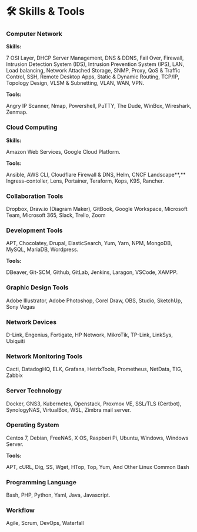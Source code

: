 # 🛠 Skills & Tools

### Computer Network

**Skills:**

7 OSI Layer, DHCP Server Management, DNS & DDNS, Fail Over, Firewall, Intrusion Detection System (IDS), Intrusion Prevention System (IPS), LAN, Load balancing, Network Attached Storage, SNMP, Proxy, QoS & Traffic Control, SSH, Remote Desktop Apps, Static & Dynamic Routing, TCP/IP, Topology Design, VLSM & Subnetting, VLAN, WAN, VPN.

**Tools:**

Angry IP Scanner, Nmap, Powershell, PuTTY, The Dude, WinBox, Wireshark, Zenmap.

### Cloud Computing

**Skills:**

Amazon Web Services, Google Cloud Platform.

**Tools:**

Ansible, AWS CLI, Cloudflare Firewall & DNS, Helm, CNCF Landscape**,** Ingress-contoller, Lens, Portainer, Teraform, Kops, K9S, Rancher.

### Collaboration Tools

Dropbox, Draw.io (Diagram Maker), GitBook, Google Workspace, Microsoft Team, Microsoft 365, Slack, Trello, Zoom

### Development Tools

APT, Chocolatey, Drupal, ElasticSearch, Yum, Yarn, NPM, MongoDB, MySQL, MariaDB, Wordpress.

**Tools:**

DBeaver, Git-SCM, Github, GitLab, Jenkins, Laragon, VSCode, XAMPP.

### Graphic Design Tools

Adobe Illustrator, Adobe Photoshop, Corel Draw, OBS, Studio, SketchUp, Sony Vegas

### Network Devices

D-Link, Engenius, Fortigate, HP Network, MikroTik, TP-Link, LinkSys, Ubiquiti

### Network Monitoring Tools

Cacti, DatadogHQ, ELK, Grafana, HetrixTools, Prometheus, NetData, TIG, Zabbix

### Server Technology

Docker, GNS3, Kubernetes, Openstack, Proxmox VE, SSL/TLS (Certbot), SynologyNAS, VirtualBox, WSL, Zimbra mail server.

### Operating System

Centos 7, Debian, FreeNAS, X OS, Raspberi Pi, Ubuntu, Windows, Windows Server.

**Tools:**

APT, cURL, Dig, SS, Wget, HTop, Top, Yum, And Other Linux Common Bash

### Programming Language

Bash, PHP, Python, Yaml, Java, Javascript.

### Workflow

Agile, Scrum, DevOps, Waterfall
